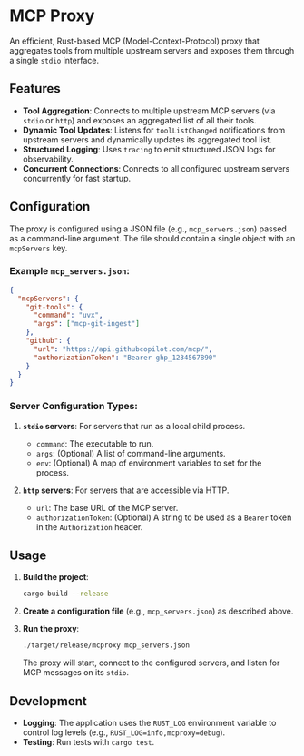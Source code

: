 # MCP Proxy

An efficient, Rust-based MCP (Model-Context-Protocol) proxy that aggregates tools from multiple upstream servers and exposes them through a single `stdio` interface.

## Features

- **Tool Aggregation**: Connects to multiple upstream MCP servers (via `stdio` or `http`) and exposes an aggregated list of all their tools.
- **Dynamic Tool Updates**: Listens for `toolListChanged` notifications from upstream servers and dynamically updates its aggregated tool list.
- **Structured Logging**: Uses `tracing` to emit structured JSON logs for observability.
- **Concurrent Connections**: Connects to all configured upstream servers concurrently for fast startup.

## Configuration

The proxy is configured using a JSON file (e.g., `mcp_servers.json`) passed as a command-line argument. The file should contain a single object with an `mcpServers` key.

### Example `mcp_servers.json`:

```json
{
  "mcpServers": {
    "git-tools": {
      "command": "uvx",
      "args": ["mcp-git-ingest"]
    },
    "github": {
      "url": "https://api.githubcopilot.com/mcp/",
      "authorizationToken": "Bearer ghp_1234567890"
    }
  }
}
```

### Server Configuration Types:

1.  **`stdio` servers**: For servers that run as a local child process.
    -   `command`: The executable to run.
    -   `args`: (Optional) A list of command-line arguments.
    -   `env`: (Optional) A map of environment variables to set for the process.

2.  **`http` servers**: For servers that are accessible via HTTP.
    -   `url`: The base URL of the MCP server.
    -   `authorizationToken`: (Optional) A string to be used as a `Bearer` token in the `Authorization` header.

## Usage

1.  **Build the project**:
    ```sh
    cargo build --release
    ```

2.  **Create a configuration file** (e.g., `mcp_servers.json`) as described above.

3.  **Run the proxy**:
    ```sh
    ./target/release/mcproxy mcp_servers.json
    ```
    The proxy will start, connect to the configured servers, and listen for MCP messages on its `stdio`.

## Development

-   **Logging**: The application uses the `RUST_LOG` environment variable to control log levels (e.g., `RUST_LOG=info,mcproxy=debug`).
-   **Testing**: Run tests with `cargo test`. 